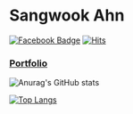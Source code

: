 # Sangwook Ahn
[![Facebook Badge](https://img.shields.io/badge/facebook-1877f2?style=flat-square&logo=facebook&logoColor=white&link=https://www.facebook.com/zzsza)](https://www.facebook.com/sangwook924)
[![Hits](https://hits.seeyoufarm.com/api/count/incr/badge.svg?url=https%3A%2F%2Fgithub.com%2Ftkddnr924)](https://hits.seeyoufarm.com)

### [Portfolio](https://tkddnr924.github.io/)

![Anurag's GitHub stats](https://github-readme-stats.vercel.app/api?username=tkddnr924&show_icons=true&theme=solarized-light)

[![Top Langs](https://github-readme-stats.vercel.app/api/top-langs/?username=tkddnr924&layout=compact)](https://github.com/anuraghazra/github-readme-stats)
